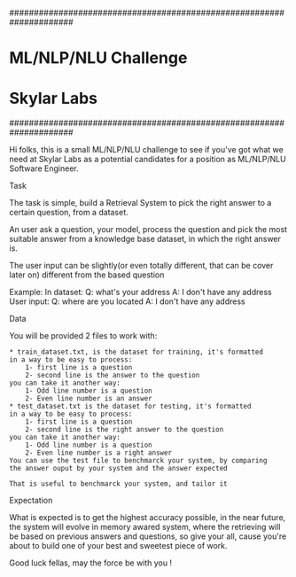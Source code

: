 #####################################################################
#				ML/NLP/NLU Challenge								#
#					Skylar Labs										#
#####################################################################

Hi folks, this is a small ML/NLP/NLU challenge to see if you've got 
what we need at Skylar Labs as a potential candidates for a position
as ML/NLP/NLU Software Engineer.

Task

The task is simple, build a Retrieval System to pick the right answer
to a certain question, from a dataset.

An user ask a question, your model, process the question and pick the
most suitable answer from a knowledge base dataset, in which the right
answer is.

The user input can be slightly(or even totally different, that can be
cover later on) different from the based question

Example:
	In dataset:
		Q: what's your address
		A: I don't have any address
	User input:
		Q: where are you located
		A: I don't have any address

Data

You will be provided 2 files to work with:
	
	* train_dataset.txt, is the dataset for training, it's formatted
	in a way to be easy to process:
		1- first line is a question
		2- second line is the answer to the question
	you can take it another way:
		1- Odd line number is a question
		2- Even line number is an answer
	* test_dataset.txt is the dataset for testing, it's formatted
	in a way to be easy to process:
		1- first line is a question
		2- second line is the right answer to the question
	you can take it another way:
		1- Odd line number is a question
		2- Even line number is a right answer
	You can use the test file to benchmarck your system, by comparing
	the answer ouput by your system and the answer expected

	That is useful to benchmarck your system, and tailor it


Expectation

What is expected is to get the highest accuracy possible, in the near 
future, the system will evolve in memory awared system, where the 
retrieving will be based on previous answers and questions, so give 
your all, cause you're about to build one of your best and sweetest 
piece of work.


Good luck fellas, may the force be with you !

